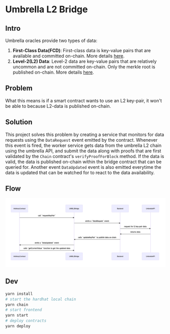# Umbrella L2 Bridge

## Intro

Umbrella oracles provide two types of data:
1. **First-Class Data(FCD)**: First-class data is key-value pairs that are
   available and committed on-chain. More details [here](https://umbrella-network.readme.io/docs/intro-to-first-class-data-fcd).
2. **Level-2(L2) Data**: Level-2 data are key-value pairs that are relatively
   uncommon and are not committed on-chain. Only the merkle root is published on-chain.
   More details [here](https://umbrella-network.readme.io/docs/intro-to-layer-2-data-l2d).

## Problem

What this means is if a smart contract wants to use an L2 key-pair, it won't be
able to because L2-data is published on-chain.

## Solution

This project solves this problem by creating a service that monitors for
data requests using the `DataRequest` event emitted by the contract.
Whenever this event is fired, the worker service gets data from the umbrella
L2 chain using the umbrella API, and submit the data along with proofs that
are first validated by the `Chain` contract's `verifyProofForBlock` method.
If the data is valid, the data is published on-chain within the bridge contract
that can be queried for. Another event `DataUpdated` event is also emitted everytime
the data is updated that can be watched for to react to the data availability.

## Flow

![Flowchart](./packages/react-app/public/flow.mmd.png)

## Dev

```bash
yarn install
# start the hardhat local chain
yarn chain
# start frontend
yarn start
# deploy contracts
yarn deploy
```
